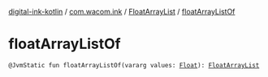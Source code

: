 [digital-ink-kotlin](../../index.md) / [com.wacom.ink](../index.md) / [FloatArrayList](index.md) / [floatArrayListOf](./float-array-list-of.md)

# floatArrayListOf

`@JvmStatic fun floatArrayListOf(vararg values: `[`Float`](https://kotlinlang.org/api/latest/jvm/stdlib/kotlin/-float/index.html)`): `[`FloatArrayList`](index.md)